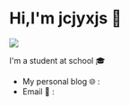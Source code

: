 # Hi,I'm jcjyxjs 👋

<img src="https://cdn.jsdelivr.net/gh/jcjyxjs/cdn@latest/20-1.jpg" />

I'm a student at school 🎓
 - My personal blog 🌐 : <a src="https://elstec.cn"></a>
 - Email 📮 : <a src="mailto:i@elstec.cn"></a>
